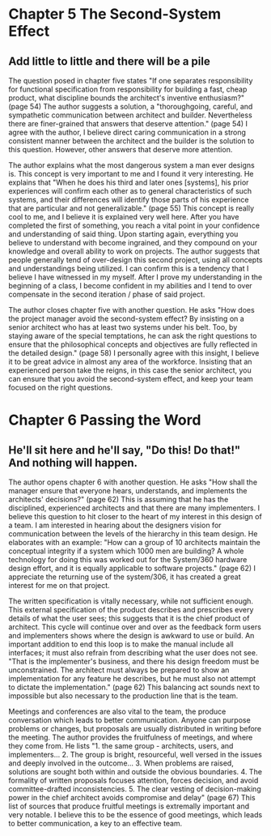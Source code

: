 # Chapter 5 The Second-System Effect
## Add little to little and there will be a pile

The question posed in chapter five states "If one separates responsibility for functional specification from responsibility for building a fast, cheap product, what discipline bounds the architect's inventive enthusiasm?" (page 54) The author suggests a solution, a "thoroughgoing, careful, and sympathetic communication between architect and builder. Nevertheless there are finer-grained that answers that deserve attention." (page 54) I agree with the author, I believe direct caring communication in a strong consistent manner between the architect and the builder is the solution to this question. However, other answers that deserve more attention.

The author explains what the most dangerous system a man ever designs is. This concept is very important to me and I found it very interesting. He explains that "When he does his third and later ones [systems], his prior experiences will confirm each other as to general characteristics of such systems, and their differences will identify those parts of his experience that are particular and not generalizable." (page 55) This concept is really cool to me, and I believe it is explained very well here. After you have completed the first of something, you reach a vital point in your confidence and understanding of said thing. Upon starting again, everything you believe to understand with become ingrained, and they compound on your knowledge and overall ability to work on projects. The author suggests that people generally tend of over-design this second project, using all concepts and understandings being utilized.  I can confirm this is a tendency that I believe I have witnessed in my myself. After I prove my understanding in the beginning of a class, I become confident in my abilities and I tend to over compensate in the second iteration / phase of said project.

The author closes chapter five with another question. He asks "How does the project manager avoid the second-system effect? By insisting on a senior architect who has at least two systems under his belt. Too, by staying aware of the special temptations, he can ask the right questions to ensure that the philosophical concepts and objectives are fully reflected in the detailed design." (page 58) I personally agree with this insight, I believe it to be great advice in almost any area of the workforce. Insisting that an experienced person take the reigns, in this case the senior architect, you can ensure that you avoid the second-system effect, and keep your team focused on the right questions.

# Chapter 6 Passing the Word
## He'll sit here and he'll say, "Do this! Do that!" And nothing will happen.

The author opens chapter 6 with another question. He asks "How shall the manager ensure that everyone hears, understands, and implements the architects' decisions?" (page 62) This is assuming that he has the disciplined, experienced architects and that there are many implementers. I believe this question to hit closer to the heart of my interest in this design of a team. I am interested in hearing about the designers vision for communication between the levels of the hierarchy in this team design. He elaborates with an example: "How can a group of 10 architects maintain the conceptual integrity if a system which 1000 men are building? A whole technology for doing this was worked out for the System/360 hardware design effort, and it is equally applicable to software projects." (page 62) I appreciate the returning use of the system/306, it has created a great interest for me on that project. 

The written specification is vitally necessary, while not sufficient enough. This external specification of the product describes and prescribes every details of what the user sees; this suggests that it is the chief product of architect. This cycle will continue over and over as the feedback form users and implementers shows where the design is awkward to use or build. An important addition to end this loop is to make the manual include all interfaces; it must also refrain from describing what the user does not see. "That is the implementer's business, and there his design freedom must be unconstrained. The architect must always be prepared to show an implementation for any feature he describes, but he must also not attempt to dictate the implementation." (page 62) This balancing act sounds next to impossible but also necessary to the production line that is the team.

Meetings and conferences are also vital to the team, the produce conversation which leads to better communication. Anyone can purpose problems or changes, but proposals are usually distributed in writing before the meeting. The author provides the fruitfulness of meetings, and where they come from. He lists "1. the same group - architects, users, and implementers... 2. The group is bright, resourceful, well versed in the issues and deeply involved in the outcome... 3. When problems are raised, solutions are sought both within and outside the obvious boundaries. 4. The formality of written proposals focuses attention, forces decision, and avoid committee-drafted inconsistencies. 5. The clear vesting of decision-making power in the chief architect avoids compromise and delay" (page 67) This list of sources that produce fruitful meetings is extremally important and very notable. I believe this to be the essence of good meetings, which leads to better communication, a key to an effective team.